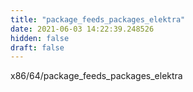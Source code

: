 ```yaml
---
title: "package_feeds_packages_elektra"
date: 2021-06-03 14:22:39.248526
hidden: false
draft: false
---
```


x86/64/package_feeds_packages_elektra

